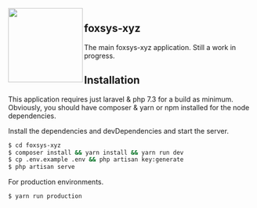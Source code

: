<img align="left" src="https://github.com/foxsys-xyz/foxsys-xyz/blob/master/public/img/foxsys-xyz%20%5BIcon%5D%20%5BLight%20Back%5D.png" width="152" />

## foxsys-xyz
The main foxsys-xyz application. Still a work in progress.

## Installation

This application requires just laravel & php 7.3 for a build as minimum. Obviously, you should have composer & yarn or npm installed for the node dependencies.

Install the dependencies and devDependencies and start the server.

```sh
$ cd foxsys-xyz
$ composer install && yarn install && yarn run dev
$ cp .env.example .env && php artisan key:generate
$ php artisan serve
```

For production environments.

```sh
$ yarn run production
```
